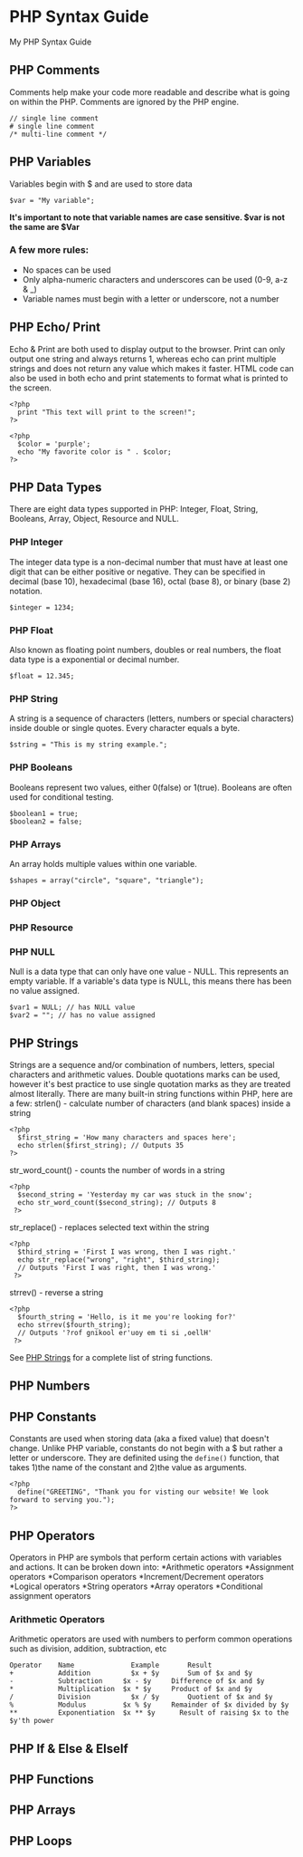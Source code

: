 # PHP Syntax Guide
My PHP Syntax Guide

## PHP Comments
Comments help make your code more readable and describe what is going on within the PHP. Comments are ignored by the PHP engine.

```
// single line comment
# single line comment
/* multi-line comment */
```

## PHP Variables
Variables begin with $ and are used to store data

```
$var = "My variable";
```

**It's important to note that variable names are case sensitive. $var is not the same are $Var**
### A few more rules:
* No spaces can be used
* Only alpha-numeric characters and underscores can be used (0-9, a-z & _)
* Variable names must begin with a letter or underscore, not a number

## PHP Echo/ Print
Echo & Print are both used to display output to the browser. Print can only output one string and always returns 1, whereas echo can print multiple strings and does not return any value which makes it faster. HTML code can also be used in both echo and print statements to format what is printed to the screen.

```
<?php
  print "This text will print to the screen!";
?>
```
```
<?php
  $color = 'purple';
  echo "My favorite color is " . $color;
?>
```

## PHP Data Types
There are eight data types supported in PHP: Integer, Float, String, Booleans, Array, Object, Resource and NULL.
### PHP Integer 
The integer data type is a non-decimal number that must have at least one digit that can be either positive or negative. They can be specified in decimal (base 10), hexadecimal (base 16), octal (base 8), or binary (base 2) notation.

```
$integer = 1234;
```

### PHP Float
Also known as floating point numbers, doubles or real numbers, the float data type is a exponential or decimal number.
```
$float = 12.345;
```

### PHP String
A string is a sequence of characters (letters, numbers or special characters) inside double or single quotes. Every character equals a byte.
```
$string = "This is my string example.";
```

### PHP Booleans
Booleans represent two values, either 0(false) or 1(true). Booleans are often used for conditional testing. 
```
$boolean1 = true;
$boolean2 = false;
```

### PHP Arrays
An array holds multiple values within one variable. 
```
$shapes = array("circle", "square", "triangle");
```

### PHP Object

### PHP Resource

### PHP NULL
Null is a data type that can only have one value - NULL. This represents an empty variable. If a variable's data type is NULL, this means there has been no value assigned. 
``` 
$var1 = NULL; // has NULL value
$var2 = ""; // has no value assigned
```

## PHP Strings
Strings are a sequence and/or combination of numbers, letters, special characters and arithmetic values. Double quotations marks can be used, however it's best practice to use single quotation marks as they are treated almost literally. There are many built-in string functions within PHP, here are a few:
strlen() - calculate number of characters (and blank spaces) inside a string
```
<?php
  $first_string = 'How many characters and spaces here';
  echo strlen($first_string); // Outputs 35
?>
```
str_word_count() - counts the number of words in a string
```
<?php
  $second_string = 'Yesterday my car was stuck in the snow';
  echo str_word_count($second_string); // Outputs 8
 ?>
```
str_replace() - replaces selected text within the string
```
<?php
  $third_string = 'First I was wrong, then I was right.'
  echp str_replace("wrong", "right", $third_string);
  // Outputs 'First I was right, then I was wrong.'
 ?>
```
strrev() - reverse a string
```
<?php
  $fourth_string = 'Hello, is it me you're looking for?'
  echo strrev($fourth_string);
  // Outputs '?rof gnikool er'uoy em ti si ,oellH'
 ?>
 ```
See [PHP Strings](https://www.tutorialrepublic.com/php-reference/php-string-functions.php "PHP Strings") for a complete list of string functions. 

## PHP Numbers

## PHP Constants
Constants are used when storing data (aka a fixed value) that doesn't change. Unlike PHP variable, constants do not begin with a $ but rather a letter or underscore. They are definited using the `define()` function, that takes 1)the name of the constant and 2)the value as arguments. 

```
<?php
  define("GREETING", "Thank you for visting our website! We look forward to serving you.");
?>
```

## PHP Operators
Operators in PHP are symbols that perform certain actions with variables and actions. It can be broken down into:
*Arithmetic operators
*Assignment operators
*Comparison operators
*Increment/Decrement operators
*Logical operators
*String operators
*Array operators
*Conditional assignment operators

### Arithmetic Operators
Arithmetic operators are used with numbers to perform common operations such as division, addition, subtraction, etc
```
Operator	Name	          Example	    Result	
+	        Addition	      $x + $y	    Sum of $x and $y	
-	        Subtraction	    $x - $y	    Difference of $x and $y	
*	        Multiplication	$x * $y	    Product of $x and $y	
/	        Division	      $x / $y	    Quotient of $x and $y	
%	        Modulus	        $x % $y	    Remainder of $x divided by $y	
**    	    Exponentiation	$x ** $y	  Result of raising $x to the $y'th power
```
## PHP If & Else & ElseIf

## PHP Functions

## PHP Arrays

## PHP Loops
